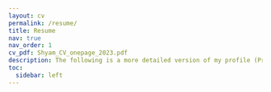 ```yaml
---
layout: cv
permalink: /resume/
title: Resume
nav: true
nav_order: 1
cv_pdf: Shyam_CV_onepage_2023.pdf
description: The following is a more detailed version of my profile (Projects can be found in the projects tab). For a more consolidated one-page version of my resume kindly click on the 'PDF' button on the right side.
toc:
  sidebar: left
---
```

